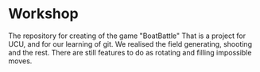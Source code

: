 # Workshop
The repository for creating of the game "BoatBattle"
That is a project for UCU, and for our learning of git.
We realised the field generating, shooting and the rest. There are still features to do as rotating and filling impossible moves.
